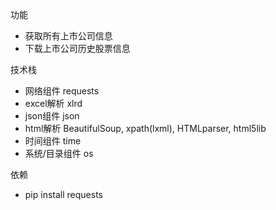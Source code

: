 功能
* 获取所有上市公司信息
* 下载上市公司历史股票信息


技术栈
* 网络组件 requests
* excel解析  xlrd
* json组件  json
* html解析 BeautifulSoup, xpath(lxml), HTMLparser, html5lib
* 时间组件 time
* 系统/目录组件 os

依赖
* pip install requests





